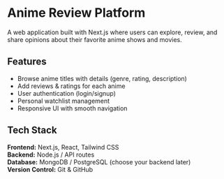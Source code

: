 # Anime Review Platform  

A web application built with Next.js where users can explore, review, and share opinions about their favorite anime shows and movies.  

## Features  
-  Browse anime titles with details (genre, rating, description)  
-  Add reviews & ratings for each anime  
-  User authentication (login/signup)  
-  Personal watchlist management  
-  Responsive UI with smooth navigation  

## Tech Stack  
**Frontend:** Next.js, React, Tailwind CSS  
**Backend:** Node.js / API routes  
**Database:** MongoDB / PostgreSQL (choose your backend later)  
**Version Control:** Git & GitHub  

